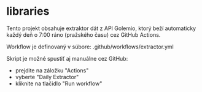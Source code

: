 # libraries
Tento projekt obsahuje extraktor dát z API Golemio, ktorý beží automaticky každý deň o 7:00 ráno (pražského času) cez GitHub Actions.

Workflow je definovaný v súbore:
  .github/workflows/extractor.yml

Skript je možné spustiť aj manuálne cez GitHub:
  - prejdite na záložku "Actions"
  - vyberte "Daily Extractor"
  - kliknite na tlačidlo "Run workflow"
